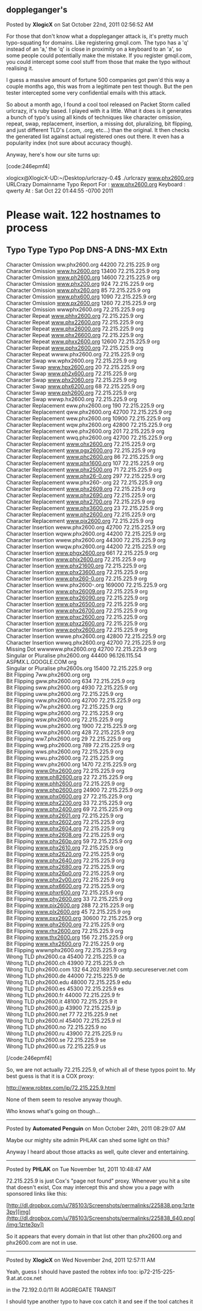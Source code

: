 ## doppleganger's
Posted by **XlogicX** on Sat October 22nd, 2011 02:56:52 AM

For those that don't know what a doppleganger attack is, it's pretty much typo-squating for domains. Like registering gmqil.com. The typo has a 'q' instead of an 'a,' the 'q' is close in proximity on a keyboard to an 'a', so some people could potentially make the mistake. If you register gmqil.com, you could intercept some cool stuff from those that make the typo without realising it.

I guess a massive amount of fortune 500 companies got pwn'd this way a couple months ago, this was from a legitimate pen test though. But the pen tester intercepted some very confidential emails with this attack.

So about a month ago, I found a cool tool released on Packet Storm called urlcrazy, it's ruby based. I played with it a little. What it does is it generates a bunch of typo's using all kinds of techniques like character omission, repeat, swap, replacement, insertion, a missing dot, pluralizing, bit flipping, and just different TLD's (.com, .org, etc...) than the original. It then checks the generated list against actual registered ones out there. It even has a popularity index (not sure about accuracy though).

Anyway, here's how our site turns up:

[code:246epmf4]

xlogicx@XlogicX-UD:~/Desktop/urlcrazy-0.4$ ./urlcrazy www.phx2600.org
URLCrazy Domainname Typo Report
For       : www.phx2600.org
Keyboard  : qwerty
At        : Sat Oct 22 01:44:55 -0700 2011

# Please wait. 122 hostnames to process
Typo Type              Typo                Pop     DNS-A           DNS-MX                 Extn  
------------------------------------------------------------------------------------------------
Character Omission     ww.phx2600.org      44200   72.215.225.9                           org   
Character Omission     www.hx2600.org      13400   72.215.225.9                           org   
Character Omission     www.ph2600.org      14600   72.215.225.9                           org   
Character Omission     www.phx200.org      924     72.215.225.9                           org   
Character Omission     www.phx260.org      85      72.215.225.9                           org   
Character Omission     www.phx600.org      1090    72.215.225.9                           org   
Character Omission     www.px2600.org      1260    72.215.225.9                           org   
Character Omission     wwwphx2600.org              72.215.225.9                           org   
Character Repeat       www.phhx2600.org            72.215.225.9                           org   
Character Repeat       www.phx22600.org            72.215.225.9                           org   
Character Repeat       www.phx26000.org            72.215.225.9                           org   
Character Repeat       www.phx26600.org            72.215.225.9                           org   
Character Repeat       www.phxx2600.org    12600   72.215.225.9                           org   
Character Repeat       www.pphx2600.org            72.215.225.9                           org   
Character Repeat       wwww.phx2600.org            72.215.225.9                           org   
Character Swap         ww.wphx2600.org             72.215.225.9                           org   
Character Swap         www.hpx2600.org     20      72.215.225.9                           org   
Character Swap         www.ph2x600.org             72.215.225.9                           org   
Character Swap         www.phx2060.org             72.215.225.9                           org   
Character Swap         www.phx6200.org     68      72.215.225.9                           org   
Character Swap         www.pxh2600.org             72.215.225.9                           org   
Character Swap         wwwp.hx2600.org             72.215.225.9                           org   
Character Replacement  eww.phx2600.org     190     72.215.225.9                           org   
Character Replacement  qww.phx2600.org     42700   72.215.225.9                           org   
Character Replacement  wew.phx2600.org     10900   72.215.225.9                           org   
Character Replacement  wqw.phx2600.org     42800   72.215.225.9                           org   
Character Replacement  wwe.phx2600.org     201     72.215.225.9                           org   
Character Replacement  wwq.phx2600.org     42700   72.215.225.9                           org   
Character Replacement  www.ohx2600.org             72.215.225.9                           org   
Character Replacement  www.pgx2600.org             72.215.225.9                           org   
Character Replacement  www.phc2600.org     86      72.215.225.9                           org   
Character Replacement  www.phx1600.org     107     72.215.225.9                           org   
Character Replacement  www.phx2500.org     71      72.215.225.9                           org   
Character Replacement  www.phx26-0.org     297     72.215.225.9                           org   
Character Replacement  www.phx260-.org     22      72.215.225.9                           org   
Character Replacement  www.phx2609.org             72.215.225.9                           org   
Character Replacement  www.phx2690.org             72.215.225.9                           org   
Character Replacement  www.phx2700.org             72.215.225.9                           org   
Character Replacement  www.phx3600.org     23      72.215.225.9                           org   
Character Replacement  www.phz2600.org             72.215.225.9                           org   
Character Replacement  www.pjx2600.org             72.215.225.9                           org   
Character Insertion    weww.phx2600.org    42700   72.215.225.9                           org   
Character Insertion    wqww.phx2600.org    44200   72.215.225.9                           org   
Character Insertion    wwew.phx2600.org    44300   72.215.225.9                           org   
Character Insertion    wwqw.phx2600.org    44200   72.215.225.9                           org   
Character Insertion    www.phgx2600.org    661     72.215.225.9                           org   
Character Insertion    www.phjx2600.org            72.215.225.9                           org   
Character Insertion    www.phx21600.org            72.215.225.9                           org   
Character Insertion    www.phx23600.org            72.215.225.9                           org   
Character Insertion    www.phx260-0.org            72.215.225.9                           org   
Character Insertion    www.phx2600-.org    169000  72.215.225.9                           org   
Character Insertion    www.phx26009.org            72.215.225.9                           org   
Character Insertion    www.phx26090.org            72.215.225.9                           org   
Character Insertion    www.phx26500.org            72.215.225.9                           org   
Character Insertion    www.phx26700.org            72.215.225.9                           org   
Character Insertion    www.phxc2600.org            72.215.225.9                           org   
Character Insertion    www.phxz2600.org            72.215.225.9                           org   
Character Insertion    www.pohx2600.org            72.215.225.9                           org   
Character Insertion    wwwe.phx2600.org    42800   72.215.225.9                           org   
Character Insertion    wwwq.phx2600.org    42700   72.215.225.9                           org   
Missing Dot            wwwwww.phx2600.org  42700   72.215.225.9                           org   
Singular or Pluralise  phx2600.org         44400   96.126.115.54   ASPMX.L.GOOGLE.COM     org   
Singular or Pluralise  phx2600s.org        15400   72.215.225.9                           org   
Bit Flipping           7ww.phx2600.org                                                    org   
Bit Flipping           gww.phx2600.org     634     72.215.225.9                           org   
Bit Flipping           sww.phx2600.org     4930    72.215.225.9                           org   
Bit Flipping           uww.phx2600.org             72.215.225.9                           org   
Bit Flipping           vww.phx2600.org     42700   72.215.225.9                           org   
Bit Flipping           w7w.phx2600.org             72.215.225.9                           org   
Bit Flipping           wgw.phx2600.org             72.215.225.9                           org   
Bit Flipping           wsw.phx2600.org             72.215.225.9                           org   
Bit Flipping           wuw.phx2600.org     1900    72.215.225.9                           org   
Bit Flipping           wvw.phx2600.org     428     72.215.225.9                           org   
Bit Flipping           ww7.phx2600.org     29      72.215.225.9                           org   
Bit Flipping           wwg.phx2600.org     789     72.215.225.9                           org   
Bit Flipping           wws.phx2600.org             72.215.225.9                           org   
Bit Flipping           wwu.phx2600.org             72.215.225.9                           org   
Bit Flipping           wwv.phx2600.org     1470    72.215.225.9                           org   
Bit Flipping           www.0hx2600.org             72.215.225.9                           org   
Bit Flipping           www.ph82600.org     22      72.215.225.9                           org   
Bit Flipping           www.phh2600.org             72.215.225.9                           org   
Bit Flipping           www.php2600.org     24900   72.215.225.9                           org   
Bit Flipping           www.phx0600.org     27      72.215.225.9                           org   
Bit Flipping           www.phx2200.org     33      72.215.225.9                           org   
Bit Flipping           www.phx2400.org     69      72.215.225.9                           org   
Bit Flipping           www.phx2601.org             72.215.225.9                           org   
Bit Flipping           www.phx2602.org             72.215.225.9                           org   
Bit Flipping           www.phx2604.org             72.215.225.9                           org   
Bit Flipping           www.phx2608.org             72.215.225.9                           org   
Bit Flipping           www.phx260p.org     59      72.215.225.9                           org   
Bit Flipping           www.phx2610.org             72.215.225.9                           org   
Bit Flipping           www.phx2620.org             72.215.225.9                           org   
Bit Flipping           www.phx2640.org             72.215.225.9                           org   
Bit Flipping           www.phx2680.org             72.215.225.9                           org   
Bit Flipping           www.phx26p0.org             72.215.225.9                           org   
Bit Flipping           www.phx2v00.org             72.215.225.9                           org   
Bit Flipping           www.phx6600.org             72.215.225.9                           org   
Bit Flipping           www.phxr600.org             72.215.225.9                           org   
Bit Flipping           www.phy2600.org     33      72.215.225.9                           org   
Bit Flipping           www.pix2600.org     288     72.215.225.9                           org   
Bit Flipping           www.plx2600.org     45      72.215.225.9                           org   
Bit Flipping           www.pxx2600.org     30600   72.215.225.9                           org   
Bit Flipping           www.qhx2600.org             72.215.225.9                           org   
Bit Flipping           www.rhx2600.org             72.215.225.9                           org   
Bit Flipping           www.thx2600.org     156     72.215.225.9                           org   
Bit Flipping           www.xhx2600.org             72.215.225.9                           org   
Bit Flipping           wwwnphx2600.org             72.215.225.9                           org   
Wrong TLD              phx2600.ca          45400   72.215.225.9                           ca    
Wrong TLD              phx2600.ch          43900   72.215.225.9                           ch    
Wrong TLD              phx2600.com         132     64.202.189.170  smtp.secureserver.net  com   
Wrong TLD              phx2600.de          44000   72.215.225.9                           de    
Wrong TLD              phx2600.edu         48000   72.215.225.9                           edu   
Wrong TLD              phx2600.es          45300   72.215.225.9                           es    
Wrong TLD              phx2600.fr          44000   72.215.225.9                           fr    
Wrong TLD              phx2600.it          48100   72.215.225.9                           it    
Wrong TLD              phx2600.jp          43900   72.215.225.9                           jp    
Wrong TLD              phx2600.net         77      72.215.225.9                           net   
Wrong TLD              phx2600.nl          45400   72.215.225.9                           nl    
Wrong TLD              phx2600.no                  72.215.225.9                           no    
Wrong TLD              phx2600.ru          43900   72.215.225.9                           ru    
Wrong TLD              phx2600.se                  72.215.225.9                           se    
Wrong TLD              phx2600.us                  72.215.225.9                           us    

[/code:246epmf4]

So, we are not actually 72.215.225.9, of which all of these typos point to. My best guess is that it is a COX proxy:
<!-- m --><a class="postlink" href="http://www.robtex.com/ip/72.215.225.9.html">http://www.robtex.com/ip/72.215.225.9.html</a><!-- m -->
None of them seem to resolve anyway though.

Who knows what's going on though...

--------------------------------------------------------------------------------

Posted by **Automated Penguin** on Mon October 24th, 2011 08:29:07 AM

Maybe our mighty site admin PHLAK can shed some light on this?

Anyway I heard about those attacks as well, quite clever and entertaining.

--------------------------------------------------------------------------------

Posted by **PHLAK** on Tue November 1st, 2011 10:48:47 AM

72.215.225.9 is just Cox's "page not found" proxy.  Whenever you hit a site that doesn't exist, Cox may intercept this and show you a page with sponsored links like this:

[http://dl.dropbox.com/u/785103/Screenshots/permalinks/225838.png:1zrte3pv][img](http://dl.dropbox.com/u/785103/Screenshots/permalinks/225838_640.png[/img:1zrte3pv])

So it appears that every domain in that list other than phx2600.org and phx2600.com are not in use.

--------------------------------------------------------------------------------

Posted by **XlogicX** on Wed November 2nd, 2011 12:57:11 AM

Yeah, guess I should have pasted the robtex info too:
ip72-215-225-9.at.at.cox.net

in the  72.192.0.0/11 RI AGGREGATE TRANSIT

I should type another typo to have cox catch it and see if the tool catches it
